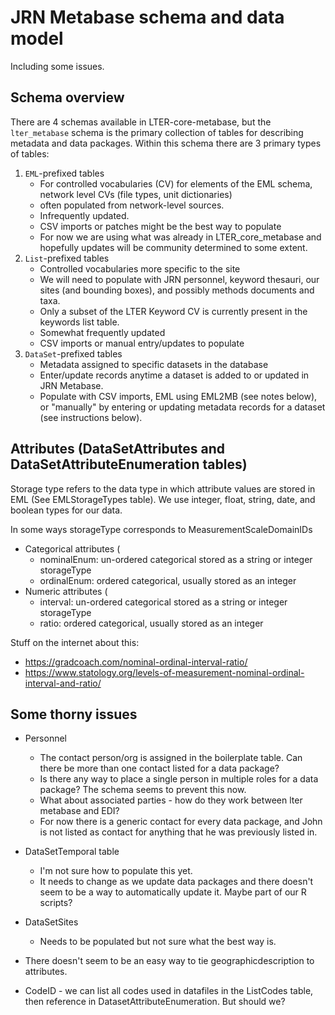 # JRN Metabase schema and data model

Including some issues.

## Schema overview

There are 4 schemas available in LTER-core-metabase, but the `lter_metabase` schema is the primary collection of tables for describing metadata and data packages. Within this schema there are 3 primary types of tables:

1. `EML`-prefixed tables
    - For controlled vocabularies (CV) for elements of the EML schema, network level CVs (file types, unit dictionaries)
    - often populated from network-level sources.
    - Infrequently updated.
    - CSV imports or patches might be the best way to populate
    - For now we are using what was already in LTER_core_metabase and hopefully updates will be community determined to some extent.
2. `List`-prefixed tables
    - Controlled vocabularies more specific to the site
    - We will need to populate with JRN personnel, keyword thesauri, our sites (and bounding boxes), and possibly methods documents and taxa.
    - Only a subset of the LTER Keyword CV is currently present in the keywords list table.
    - Somewhat frequently updated
    - CSV imports or manual entry/updates to populate
3. `DataSet`-prefixed tables
    - Metadata assigned to specific datasets in the database
    - Enter/update records anytime a dataset is added to or updated in JRN Metabase.
    - Populate with CSV imports, EML using EML2MB (see notes below), or "manually" by entering or updating metadata records for a dataset (see instructions below).

## Attributes (DataSetAttributes and DataSetAttributeEnumeration tables)

Storage type refers to the data type in which attribute values are stored in EML (See EMLStorageTypes table). We use integer, float, string, date, and boolean types for our data.

In some ways storageType corresponds to MeasurementScaleDomainIDs

* Categorical attributes (
    - nominalEnum: un-ordered categorical stored as a string or integer storageType
    - ordinalEnum: ordered categorical, usually stored as an integer
* Numeric attributes (
    - interval: un-ordered categorical stored as a string or integer storageType
    - ratio: ordered categorical, usually stored as an integer

Stuff on the internet about this:

* https://gradcoach.com/nominal-ordinal-interval-ratio/
* https://www.statology.org/levels-of-measurement-nominal-ordinal-interval-and-ratio/

## Some thorny issues

* Personnel
    - The contact person/org is assigned in the boilerplate table. Can there be more than one contact listed for a data package?
    - Is there any way to place a single person in multiple roles for a data package? The schema seems to prevent this now.
    - What about associated parties - how do they work between lter metabase and EDI?
    - For now there is a generic contact for every data package, and John is not listed as contact for anything that he was previously listed in.

* DataSetTemporal table
    - I'm not sure how to populate this yet.
    - It needs to change as we update data packages and there doesn't seem to be a way to automatically update it. Maybe part of our R scripts?

* DataSetSites
    - Needs to be populated but not sure what the best way is.

* There doesn't seem to be an easy way to tie geographicdescription to attributes.

* CodeID - we can list all codes used in datafiles in the ListCodes table, then reference in DatasetAttributeEnumeration. But should we?
